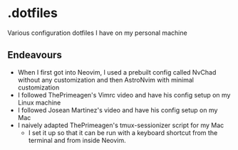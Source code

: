 # .dotfiles

Various configuration dotfiles I have on my personal machine

## Endeavours

- When I first got into Neovim, I used a prebuilt config called NvChad without any customization and then AstroNvim with minimal customization
- I followed ThePrimeagen's Vimrc video and have his config setup on my Linux machine
- I followed Josean Martinez's video and have his config setup on my Mac
- I naively adapted ThePrimeagen's tmux-sessionizer script for my Mac
  - I set it up so that it can be run with a keyboard shortcut from the terminal and from inside Neovim.
